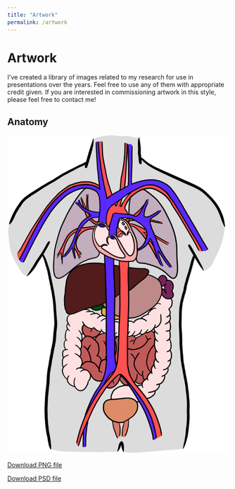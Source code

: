 ```yaml
---
title: "Artwork"
permalink: /artwork
---
```

# Artwork

I've created a library of images related to my research for use in presentations over the years. Feel free to use any of them with appropriate credit given. If you are interested in commissioning artwork in this style, please feel free to contact me!

## Anatomy
![Anatomy](/artwork_files/Anatomy.png)

[Download PNG file](https://daphneschles.github.io/artwork_files/Anatomy.png)

[Download PSD file](https://daphneschles.github.io/artwork_files/Anatomy.psd)